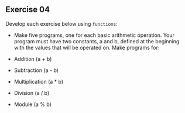 ## Exercise 04   

Develop each exercise below using `functions`:

- Make five programs, one for each basic arithmetic operation. Your program must have two constants, a and b, defined at the beginning with the values ​​that will be operated on. Make programs for:

- Addition (a + b)
- Subtraction (a - b)
- Multiplication (a * b)
- Division (a / b)
- Module (a % b)